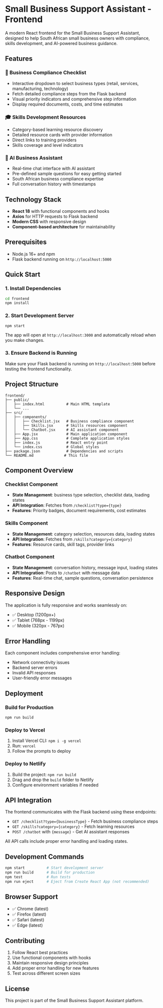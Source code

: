# Small Business Support Assistant - Frontend

A modern React frontend for the Small Business Support Assistant, designed to help South African small business owners with compliance, skills development, and AI-powered business guidance.

## Features

### 📝 Business Compliance Checklist
- Interactive dropdown to select business types (retail, services, manufacturing, technology)
- Fetch detailed compliance steps from the Flask backend
- Visual priority indicators and comprehensive step information
- Display required documents, costs, and time estimates

### 🎓 Skills Development Resources
- Category-based learning resource discovery
- Detailed resource cards with provider information
- Direct links to training providers
- Skills coverage and level indicators

### 🤖 AI Business Assistant
- Real-time chat interface with AI assistant
- Pre-defined sample questions for easy getting started
- South African business compliance expertise
- Full conversation history with timestamps

## Technology Stack

- **React 18** with functional components and hooks
- **Axios** for HTTP requests to Flask backend
- **Modern CSS** with responsive design
- **Component-based architecture** for maintainability

## Prerequisites

- Node.js 16+ and npm
- Flask backend running on `http://localhost:5000`

## Quick Start

### 1. Install Dependencies
```bash
cd frontend
npm install
```

### 2. Start Development Server
```bash
npm start
```

The app will open at `http://localhost:3000` and automatically reload when you make changes.

### 3. Ensure Backend is Running
Make sure your Flask backend is running on `http://localhost:5000` before testing the frontend functionality.

## Project Structure

```
frontend/
├── public/
│   ├── index.html          # Main HTML template
│   └── ...
├── src/
│   ├── components/
│   │   ├── Checklist.jsx   # Business compliance component
│   │   ├── Skills.jsx      # Skills resources component
│   │   └── Chatbot.jsx     # AI assistant component
│   ├── App.jsx             # Main application component
│   ├── App.css             # Complete application styles
│   ├── index.js            # React entry point
│   └── index.css           # Global styles
├── package.json            # Dependencies and scripts
└── README.md              # This file
```

## Component Overview

### Checklist Component
- **State Management**: business type selection, checklist data, loading states
- **API Integration**: Fetches from `/checklist?type={type}`
- **Features**: Priority badges, document requirements, cost estimates

### Skills Component  
- **State Management**: category selection, resources data, loading states
- **API Integration**: Fetches from `/skills?category={category}`
- **Features**: Resource cards, skill tags, provider links

### Chatbot Component
- **State Management**: conversation history, message input, loading states
- **API Integration**: Posts to `/chatbot` with message data
- **Features**: Real-time chat, sample questions, conversation persistence

## Responsive Design

The application is fully responsive and works seamlessly on:
- ✅ Desktop (1200px+)
- ✅ Tablet (768px - 1199px) 
- ✅ Mobile (320px - 767px)

## Error Handling

Each component includes comprehensive error handling:
- Network connectivity issues
- Backend server errors  
- Invalid API responses
- User-friendly error messages

## Deployment

### Build for Production
```bash
npm run build
```

### Deploy to Vercel
1. Install Vercel CLI: `npm i -g vercel`
2. Run: `vercel`
3. Follow the prompts to deploy

### Deploy to Netlify
1. Build the project: `npm run build`
2. Drag and drop the `build` folder to Netlify
3. Configure environment variables if needed

## API Integration

The frontend communicates with the Flask backend using these endpoints:

- `GET /checklist?type={businessType}` - Fetch business compliance steps
- `GET /skills?category={category}` - Fetch learning resources  
- `POST /chatbot` with `{message}` - Get AI assistant responses

All API calls include proper error handling and loading states.

## Development Commands

```bash
npm start          # Start development server
npm run build      # Build for production
npm test           # Run tests
npm run eject      # Eject from Create React App (not recommended)
```

## Browser Support

- ✅ Chrome (latest)
- ✅ Firefox (latest)  
- ✅ Safari (latest)
- ✅ Edge (latest)

## Contributing

1. Follow React best practices
2. Use functional components with hooks
3. Maintain responsive design principles
4. Add proper error handling for new features
5. Test across different screen sizes

## License

This project is part of the Small Business Support Assistant platform. 